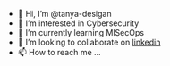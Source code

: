 - 👋 Hi, I’m @tanya-desigan
- 👀 I’m interested in Cybersecurity 
- 🌱 I’m currently learning MlSecOps
- 💞️ I’m looking to collaborate on [linkedin](https://www.linkedin.com/in/tanya-desigan/)
- 📫 How to reach me ...

<!---
tanya-desigan/tanya-desigan is a ✨ special ✨ repository because its `README.md` (this file) appears on your GitHub profile.
You can click the Preview link to take a look at your changes.
--->
